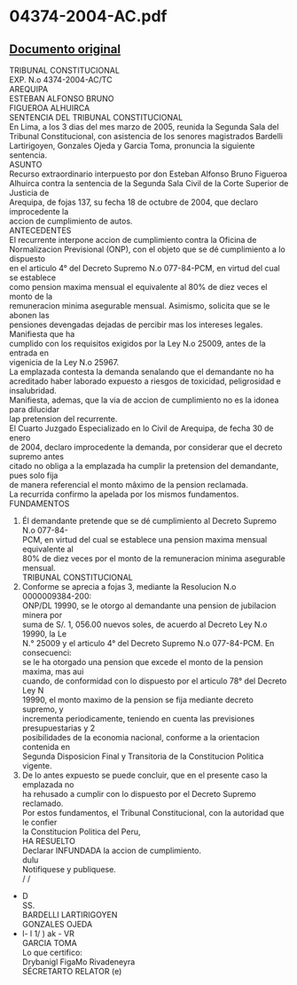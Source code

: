 
04374-2004-AC.pdf
=================
  
[Documento original](https://tc.gob.pe/jurisprudencia/2005/04374-2004-AC.pdf)  
---  
TRIBUNAL CONSTITUCIONAL  
EXP. N.o 4374-2004-AC/TC  
AREQUIPA  
ESTEBAN ALFONSO BRUNO  
FIGUEROA ALHUIRCA  
SENTENCIA DEL TRIBUNAL CONSTITUCIONAL  
En Lima, a los 3 dias del mes marzo de 2005, reunida la Segunda Sala del  
Tribunal Constitucional, con asistencia de los senores magistrados Bardelli  
Lartirigoyen, Gonzales Ojeda y Garcia Toma, pronuncia la siguiente sentencia.  
ASUNTO  
Recurso extraordinario interpuesto por don Esteban Alfonso Bruno Figueroa  
Alhuirca contra la sentencia de la Segunda Sala Civil de la Corte Superior de Justicia de  
Arequipa, de fojas 137, su fecha 18 de octubre de 2004, que declaro improcedente la  
accion de cumplimiento de autos.  
ANTECEDENTES  
El recurrente interpone accion de cumplimiento contra la Oficina de  
Normalizacion Previsional (ONP), con el objeto que se dé cumplimiento a lo dispuesto  
en el articulo 4° del Decreto Supremo N.o 077-84-PCM, en virtud del cual se establece  
como pension maxima mensual el equivalente al 80% de diez veces el monto de la  
remuneracion minima asegurable mensual. Asimismo, solicita que se le abonen las  
pensiones devengadas dejadas de percibir mas los intereses legales. Manifiesta que ha  
cumplido con los requisitos exigidos por la Ley N.o 25009, antes de la entrada en  
vigenicia de la Ley N.o 25967.  
La emplazada contesta la demanda senalando que el demandante no ha  
acreditado haber laborado expuesto a riesgos de toxicidad, peligrosidad e insalubridad.  
Manifiesta, ademas, que la via de accion de cumplimiento no es la idonea para dilucidar  
lap pretension del recurrente.  
El Cuarto Juzgado Especializado en lo Civil de Arequipa, de fecha 30 de enero  
de 2004, declaro improcedente la demanda, por considerar que el decreto supremo antes  
citado no obliga a la emplazada ha cumplir la pretension del demandante, pues solo fija  
de manera referencial el monto mâximo de la pension reclamada.  
La recurrida confirmo la apelada por los mismos fundamentos.  
FUNDAMENTOS  
1. Él demandante pretende que se dé cumplimiento al Decreto Supremo N.o 077-84-  
PCM, en virtud del cual se establece una pension maxima mensual equivalente al  
80% de diez veces por el monto de la remuneracion minima asegurable mensual.  
TRIBUNAL CONSTITUCIONAL  
2. Conforme se aprecia a fojas 3, mediante la Resolucion N.o 0000009384-200:  
ONP/DL 19990, se le otorgo al demandante una pension de jubilacion minera por  
suma de S/. 1, 056.00 nuevos soles, de acuerdo al Decreto Ley N.o 19990, la Le  
N.° 25009 y el articulo 4° del Decreto Supremo N.o 077-84-PCM. En consecuenci:  
se le ha otorgado una pension que excede el monto de la pension maxima, mas aui  
cuando, de conformidad con lo dispuesto por el articulo 78° del Decreto Ley N  
19990, el monto maximo de la pension se fija mediante decreto supremo, y  
incrementa periodicamente, teniendo en cuenta las previsiones presupuestarias y 2  
posibilidades de la economia nacional, conforme a la orientacion contenida en  
Segunda Disposicion Final y Transitoria de la Constitucion Politica vigente.  
3. De lo antes expuesto se puede concluir, que en el presente caso la emplazada no  
ha rehusado a cumplir con lo dispuesto por el Decreto Supremo reclamado.  
Por estos fundamentos, el Tribunal Constitucional, con la autoridad que le confier  
la Constitucion Politica del Peru,  
HA RESUELTO  
Declarar INFUNDADA la accion de cumplimiento.  
dulu  
Notifiquese y publiquese.  
/ /  
- D  
SS.  
BARDELLI LARTIRIGOYEN  
GONZALES OJEDA  
- l- l 1/  ) ak - VR  
GARCIA TOMA  
Lo que certifico:  
Drybanigl FigaMo Rivadeneyra  
SÉCRETARTO RELATOR (e)